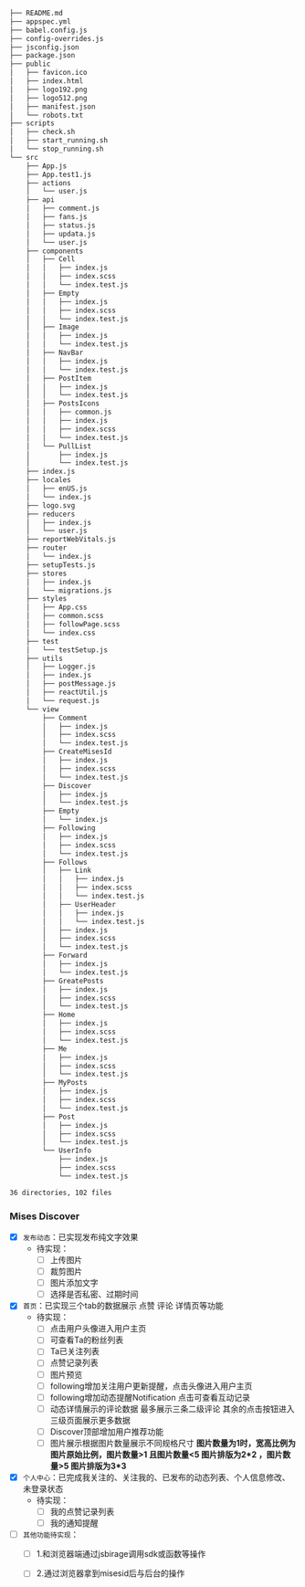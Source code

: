 ```bash
├── README.md
├── appspec.yml
├── babel.config.js
├── config-overrides.js
├── jsconfig.json
├── package.json
├── public
│   ├── favicon.ico
│   ├── index.html
│   ├── logo192.png
│   ├── logo512.png
│   ├── manifest.json
│   └── robots.txt
├── scripts
│   ├── check.sh
│   ├── start_running.sh
│   └── stop_running.sh
└── src
    ├── App.js
    ├── App.test1.js
    ├── actions
    │   └── user.js
    ├── api
    │   ├── comment.js
    │   ├── fans.js
    │   ├── status.js
    │   ├── updata.js
    │   └── user.js
    ├── components
    │   ├── Cell
    │   │   ├── index.js
    │   │   ├── index.scss
    │   │   └── index.test.js
    │   ├── Empty
    │   │   ├── index.js
    │   │   ├── index.scss
    │   │   └── index.test.js
    │   ├── Image
    │   │   ├── index.js
    │   │   └── index.test.js
    │   ├── NavBar
    │   │   ├── index.js
    │   │   └── index.test.js
    │   ├── PostItem
    │   │   ├── index.js
    │   │   └── index.test.js
    │   ├── PostsIcons
    │   │   ├── common.js
    │   │   ├── index.js
    │   │   ├── index.scss
    │   │   └── index.test.js
    │   └── PullList
    │       ├── index.js
    │       └── index.test.js
    ├── index.js
    ├── locales
    │   ├── enUS.js
    │   └── index.js
    ├── logo.svg
    ├── reducers
    │   ├── index.js
    │   └── user.js
    ├── reportWebVitals.js
    ├── router
    │   └── index.js
    ├── setupTests.js
    ├── stores
    │   ├── index.js
    │   └── migrations.js
    ├── styles
    │   ├── App.css
    │   ├── common.scss
    │   ├── followPage.scss
    │   └── index.css
    ├── test
    │   └── testSetup.js
    ├── utils
    │   ├── Logger.js
    │   ├── index.js
    │   ├── postMessage.js
    │   ├── reactUtil.js
    │   └── request.js
    └── view
        ├── Comment
        │   ├── index.js
        │   ├── index.scss
        │   └── index.test.js
        ├── CreateMisesId
        │   ├── index.js
        │   ├── index.scss
        │   └── index.test.js
        ├── Discover
        │   ├── index.js
        │   └── index.test.js
        ├── Empty
        │   └── index.js
        ├── Following
        │   ├── index.js
        │   ├── index.scss
        │   └── index.test.js
        ├── Follows
        │   ├── Link
        │   │   ├── index.js
        │   │   ├── index.scss
        │   │   └── index.test.js
        │   ├── UserHeader
        │   │   ├── index.js
        │   │   └── index.test.js
        │   ├── index.js
        │   ├── index.scss
        │   └── index.test.js
        ├── Forward
        │   ├── index.js
        │   └── index.test.js
        ├── GreatePosts
        │   ├── index.js
        │   ├── index.scss
        │   └── index.test.js
        ├── Home
        │   ├── index.js
        │   ├── index.scss
        │   └── index.test.js
        ├── Me
        │   ├── index.js
        │   ├── index.scss
        │   └── index.test.js
        ├── MyPosts
        │   ├── index.js
        │   ├── index.scss
        │   └── index.test.js
        ├── Post
        │   ├── index.js
        │   ├── index.scss
        │   └── index.test.js
        └── UserInfo
            ├── index.js
            ├── index.scss
            └── index.test.js

36 directories, 102 files
```
### Mises Discover

- [x] `发布动态`：已实现发布纯文字效果
  - 待实现：
    - [ ] 上传图片
    - [ ] 裁剪图片
    - [ ] 图片添加文字
    - [ ] 选择是否私密、过期时间
- [x] `首页`：已实现三个tab的数据展示 点赞 评论 详情页等功能
  - 待实现：
    - [ ] 点击用户头像进入用户主页
    - [ ] 可查看Ta的粉丝列表
    - [ ] Ta已关注列表
    - [ ] 点赞记录列表
    - [ ] 图片预览
    - [ ] following增加关注用户更新提醒，点击头像进入用户主页
    - [ ] following增加动态提醒Notification 点击可查看互动记录
    - [ ] 动态详情展示的评论数据 最多展示三条二级评论 其余的点击按钮进入三级页面展示更多数据
    - [ ] Discover顶部增加用户推荐功能
    - [ ] 图片展示根据图片数量展示不同规格尺寸   **图片数量为1时，宽高比例为图片原始比例，图片数量>1 且图片数量<5 图片排版为2\*2 ，图片数量>5 图片排版为3*3**
- [x] `个人中心`：已完成我关注的、关注我的、已发布的动态列表、个人信息修改、未登录状态
  - 待实现：
    - [ ] 我的点赞记录列表
    - [ ] 我的通知提醒
- [ ] `其他功能待实现`：
  - [ ] 1.和浏览器端通过jsbirage调用sdk或函数等操作
  - [ ] 2.通过浏览器拿到misesid后与后台的操作

